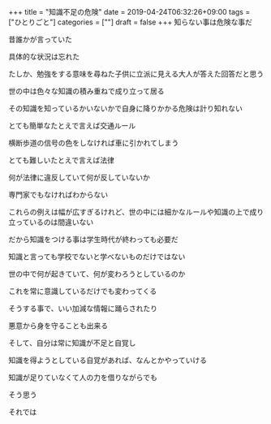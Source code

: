 +++
title = "知識不足の危険"
date = 2019-04-24T06:32:26+09:00
tags = ["ひとりごと"]
categories = [""]
draft = false
+++
知らない事は危険な事だ

昔誰かが言っていた

具体的な状況は忘れた

たしか、勉強をする意味を尋ねた子供に立派に見える大人が答えた回答だと思う

世の中は色々な知識の積み重ねで成り立って居る

その知識を知っているかいないかで自身に降りかかる危険は計り知れない

とても簡単なたとえで言えば交通ルール

横断歩道の信号の色をしなければ車に引かれてしまう

とても難しいたとえで言えば法律

何が法律に違反していて何が反していないか

専門家でもなければわからない

これらの例えは幅が広すぎるけれど、世の中には細かなルールや知識の上で成り立っているのは間違いない

だから知識をつける事は学生時代が終わっても必要だ

知識と言っても学校でないと学べないものだけではない

世の中で何が起きていて、何が変わろうとしているのか

これを常に意識しているだけでも変わってくる

そうする事で、いい加減な情報に踊らされたり

悪意から身を守ることも出来る

そして、自分は常に知識が不足と自覚し

知識を得ようとしている自覚があれば、なんとかやっていける

知識が足りていなくて人の力を借りながらでも

そう思う

それでは
